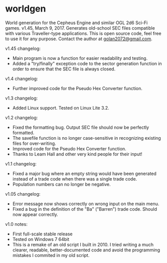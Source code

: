 # worldgen
World generation for the Cepheus Engine and similar OGL 2d6 Sci-Fi games.
v1.45, March 9, 2017.
Generates old-school SEC files compatible with various Traveller-type applications.
This is open source code, feel free to use it for any purpose.
Contact the author at golan2072@gmail.com.

v1.45 changelog:
- Main program is now a function for easier readability and testing.
- Added a "try/finally" exception code to the sector generation function in order to ensure that the SEC file is always closed.

v1.4 changelog:
- Further improved code for the Pseudo Hex Converter function.

v1.3 changelog:
- Added Linux support. Tested on Linux Lite 3.2.

v1.2 changelog:
- Fixed the formatting bug. Output SEC file should now be perfectly formatted.
- The savefile function is no longer case-sensitive in recognizing existing files for over-writing.
- Improved code for the Pseudo Hex Converter function.
- Thanks to Leam Hall and other very kind people for their input!

v1.1 changelog:
- Fixed a major bug where an empty string would have been generated instead of a trade code when there was a single trade code.
- Population numbers can no longer be negative.

v1.05 changelog:
- Error message now shows correctly on wrong input on the main menu.
- Fixed a bug in the definition of the "Ba" ("Barren") trade code. Should now appear correctly.

v1.0 notes:
- First full-scale stable release
- Tested on Windows 7 64bit
- This is a remake of an old script I built in 2010. I tried writing a much clearer, readable, better-documented code and avoid the programming mistakes I commited in my old script.
